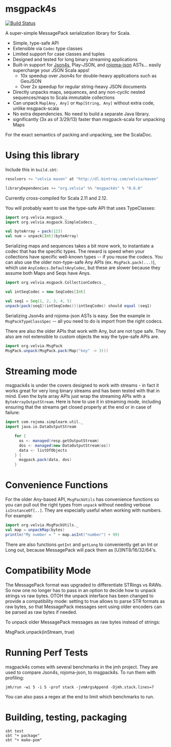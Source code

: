 msgpack4s
=========

[![Build Status](https://travis-ci.org/velvia/msgpack4s.svg?branch=master)](https://travis-ci.org/velvia/msgpack4s)

A super-simple MessagePack serialization library for Scala.

* Simple, type-safe API
* Extensible via `Codec` type classes
* Limited support for case classes and tuples
* Designed and tested for long binary streaming applications
* Built-in support for [Json4s](http://github.com/json4s/json4s), Play-JSON, and [rojoma-json](http://github.com/rjmac/rojoma-json) ASTs... easily supercharge your JSON Scala apps!
    - 10x speedup over Json4s for double-heavy applications such as GeoJSON
    - Over 2x speedup for regular string-heavy JSON documents
* Directly unpacks maps, sequences, and any non-cyclic nested sequences/maps to Scala immutable collections
* Can unpack `Map[Any, Any]` or `Map[String, Any]` without extra code, unlike msgpack-scala
* No extra dependencies.  No need to build a separate Java library.
* significantly (3x as of 3/29/13) faster than msgpack-scala for unpacking Maps

For the exact semantics of packing and unpacking, see the ScalaDoc.

Using this library
==================

Include this in `build.sbt`:

```scala
resolvers += "velvia maven" at "http://dl.bintray.com/velvia/maven"

libraryDependencies += "org.velvia" %% "msgpack4s" % "0.6.0"
```

Currently cross-compiled for Scala 2.11 and 2.12.

You will probably want to use the type-safe API that uses TypeClasses:

```scala
import org.velvia.msgpack._
import org.velvia.msgpack.SimpleCodecs._

val byteArray = pack(123)
val num = unpack[Int](byteArray)
```

Serializing maps and sequences takes a bit more work, to instantiate a codec that has the specific types.  The reward is speed when your collections have specific well-known types -- if you reuse the codecs.  You can also use the older non-type-safe Any APIs (ex. `MsgPack.pack(...)`), which use `AnyCodecs.DefaultAnyCodec`, but these are slower because they assume both Maps and Seqs have Anys.

```scala
import org.velvia.msgpack.CollectionCodecs._

val intSeqCodec = new SeqCodec[Int]

val seq1 = Seq(1, 2, 3, 4, 5)
unpack(pack(seq1)(intSeqCodec))(intSeqCodec) should equal (seq1)
```

Serializing Json4s and rojoma-json ASTs is easy.  See the example in `MsgPackTypeClassSpec` -- all you need to do is import from the right codecs.

There are also the older APIs that work with Any, but are not type safe.  They also are not extensible to custom objects the way the type-safe APIs are.

```scala
import org.velvia.MsgPack
MsgPack.unpack(MsgPack.pack(Map("key" -> 3)))
```

Streaming mode
==============

msgpack4s is under the covers designed to work with streams - in fact it works great for very long binary streams and has been tested with that in mind.  Even the byte array APIs just wrap the streaming APIs with a `ByteArrayOutputStream`.  Here is how to use it in streaming mode, including ensuring that the streams get closed properly at the end or in case of failure:

```scala
import com.rojoma.simplearm.util._
import java.io.DataOutputStream

    for {
      os <- managed(resp.getOutputStream)
      dos <- managed(new DataOutputStream(os))
      data <- listOfObjects
    } {
      msgpack.pack(data, dos)
    }
```

Convenience Functions
=====================

For the older Any-based API, `MsgPackUtils` has convenience functions so you can pull out the right types from `unpack` without needing
verbose `isInstanceOf[..]`.  They are especially useful when working with numbers.  For example:

```scala
import org.velvia.MsgPackUtils._
val map = unpackMap(bytes)
println("My number = " + map.asInt("number") + 99)
```

There are also functions `getInt` and `getLong` to conveniently get an Int or Long out, because MessagePack will pack them as [U]INT8/16/32/64's.

Compatibility Mode
==================
The MessagePack format was upgraded to differentiate STRings vs RAWs.  So now 
one no longer has to pass in an option to decide how to unpack strings vs raw bytes.
OTOH the unpack interface has been changed to provide a compatibility mode:
setting to true allows to parse STR formats as raw bytes, so that MessagePack messages
sent using older encoders can be parsed as raw bytes if needed.

To unpack older MessagePack messages as raw bytes instead of strings:

   MsgPack.unpack(inStream, true)

Running Perf Tests
==================
msgpack4s comes with several benchmarks in the jmh project.  They are used to compare Json4s, rojoma-json, to msgpack4s.  To run them with profiling:

    jmh/run -wi 5 -i 5 -prof stack -jvmArgsAppend -Djmh.stack.lines=7

You can also pass a regex at the end to limit which benchmarks to run.

Building, testing, packaging
============================

    sbt test
    sbt "+ package"
    sbt "+ make-pom"
